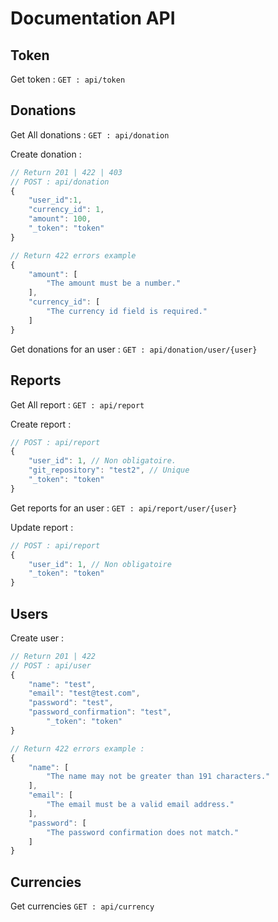 # Documentation API

## Token

Get token :
`GET : api/token`

## Donations

Get All donations : 
`GET : api/donation`

Create donation : 
```javascript
// Return 201 | 422 | 403
// POST : api/donation
{
	"user_id":1,
	"currency_id": 1,
	"amount": 100,
	"_token": "token"
}

// Return 422 errors example
{
    "amount": [
        "The amount must be a number."
    ],
    "currency_id": [
        "The currency id field is required."
    ]
}
```

Get donations for an user : 
`GET : api/donation/user/{user}`

## Reports

Get All report : 
`GET : api/report`

Create report :
```javascript
// POST : api/report
{
	"user_id": 1, // Non obligatoire.
	"git_repository": "test2", // Unique
	"_token": "token"
}
```

Get reports for an user :
`GET : api/report/user/{user}`

Update report :
```javascript
// POST : api/report
{
	"user_id": 1, // Non obligatoire
	"_token": "token"
}
```

## Users

Create user :
```javascript
// Return 201 | 422
// POST : api/user
{
	"name": "test",
	"email": "test@test.com",
	"password": "test",
	"password_confirmation": "test",
    	"_token": "token"
}

// Return 422 errors example :
{
    "name": [
        "The name may not be greater than 191 characters."
    ],
    "email": [
        "The email must be a valid email address."
    ],
    "password": [
        "The password confirmation does not match."
    ]
}
```
## Currencies

Get currencies 
`GET : api/currency`
